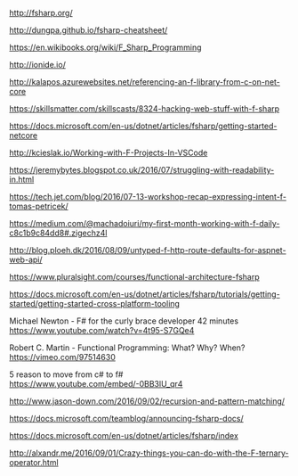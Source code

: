 
http://fsharp.org/

http://dungpa.github.io/fsharp-cheatsheet/

https://en.wikibooks.org/wiki/F_Sharp_Programming

http://ionide.io/

http://kalapos.azurewebsites.net/referencing-an-f-library-from-c-on-net-core

https://skillsmatter.com/skillscasts/8324-hacking-web-stuff-with-f-sharp

https://docs.microsoft.com/en-us/dotnet/articles/fsharp/getting-started-netcore

http://kcieslak.io/Working-with-F-Projects-In-VSCode

https://jeremybytes.blogspot.co.uk/2016/07/struggling-with-readability-in.html

https://tech.jet.com/blog/2016/07-13-workshop-recap-expressing-intent-f-tomas-petricek/

https://medium.com/@machadoiuri/my-first-month-working-with-f-daily-c8c1b9c84dd8#.zigechz4l

http://blog.ploeh.dk/2016/08/09/untyped-f-http-route-defaults-for-aspnet-web-api/

https://www.pluralsight.com/courses/functional-architecture-fsharp

https://docs.microsoft.com/en-us/dotnet/articles/fsharp/tutorials/getting-started/getting-started-cross-platform-tooling

Michael Newton - F# for the curly brace developer 42 minutes
https://www.youtube.com/watch?v=4t95-S7GQe4

Robert C. Martin - Functional Programming: What? Why? When?
https://vimeo.com/97514630

5 reason to move from c# to f#
https://www.youtube.com/embed/-0BB3lU_qr4

http://www.jason-down.com/2016/09/02/recursion-and-pattern-matching/

https://docs.microsoft.com/teamblog/announcing-fsharp-docs/

https://docs.microsoft.com/en-us/dotnet/articles/fsharp/index

http://alxandr.me/2016/09/01/Crazy-things-you-can-do-with-the-F-ternary-operator.html
